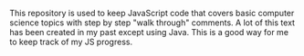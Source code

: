This repository is used to keep JavaScript code that covers basic computer science topics with step by step "walk through" comments.
A lot of this text has been created in my past except using Java. This is a good way for me to keep track of my JS progress.
